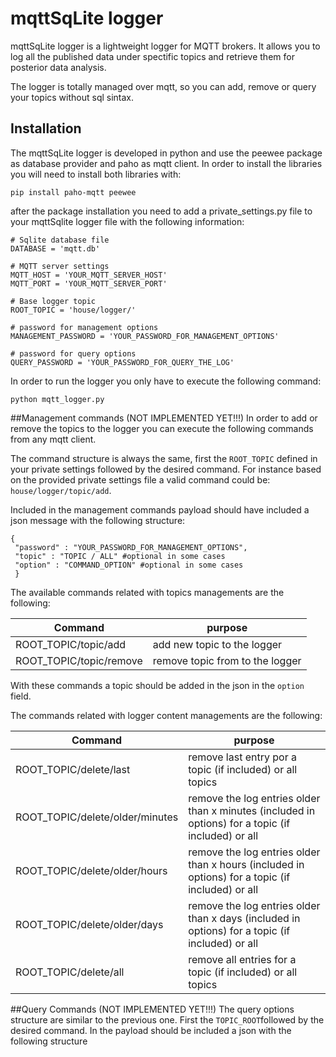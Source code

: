 # mqttSqLite logger
mqttSqLite logger is a lightweight logger for MQTT brokers. It allows you to log all the published data under spectific topics and retrieve them for posterior data analysis. 

The logger is totally managed over mqtt, so you can add, remove or query your topics without sql sintax.

## Installation
The mqttSqLite logger is developed in python and use the peewee package as database provider and paho as mqtt client. In order to install the libraries you will need to install both libraries with:

```
pip install paho-mqtt peewee
```
after the package installation you need to add a private_settings.py file to your mqttSqlite logger file with the following information:

```
# Sqlite database file
DATABASE = 'mqtt.db'

# MQTT server settings
MQTT_HOST = 'YOUR_MQTT_SERVER_HOST'
MQTT_PORT = 'YOUR_MQTT_SERVER_PORT'

# Base logger topic
ROOT_TOPIC = 'house/logger/'

# password for management options
MANAGEMENT_PASSWORD = 'YOUR_PASSWORD_FOR_MANAGEMENT_OPTIONS'

# password for query options
QUERY_PASSWORD = 'YOUR_PASSWORD_FOR_QUERY_THE_LOG'
```

In order to run the logger you only have to execute the following command:

```
python mqtt_logger.py
```

##Management commands (NOT IMPLEMENTED YET!!!)
In order to add or remove the topics to the logger you can execute the following commands from any mqtt client. 

The command structure is always the same, first the ```ROOT_TOPIC``` defined in your private settings followed by the desired command. For instance based on the provided private settings file a valid command could be: ```house/logger/topic/add```.

Included in the management commands payload should have included a json message with the following structure:

```
{
 "password" : "YOUR_PASSWORD_FOR_MANAGEMENT_OPTIONS",
 "topic" : "TOPIC / ALL" #optional in some cases
 "option" : "COMMAND_OPTION" #optional in some cases
 }
```
The available commands related with topics managements are the following:

|Command                    | purpose          |
| ------------------------- |------------------|
| ROOT_TOPIC/topic/add      | add new topic to the logger |
| ROOT_TOPIC/topic/remove   | remove topic from to the logger |

With these commands a topic should be added in the json in the ```option``` field.

The commands related with logger content managements are the following:

 Command                      | purpose                              |
| --------------------------- |------------------|
| ROOT_TOPIC/delete/last      | remove last entry por a topic (if included) or all topics|
| ROOT_TOPIC/delete/older/minutes   | remove the log entries older than x minutes (included in options) for a topic (if included) or all |
| ROOT_TOPIC/delete/older/hours   | remove the log entries older than x hours (included in options) for a topic (if included) or all |
| ROOT_TOPIC/delete/older/days   | remove the log entries older than x days (included in options) for a topic (if included) or all |
| ROOT_TOPIC/delete/all   | remove all entries for a topic (if included) or all topics |

##Query Commands (NOT IMPLEMENTED YET!!!)
The query options structure are similar to the previous one. First the ```TOPIC_ROOT```followed by the desired command. In the payload should be included a json with the following structure